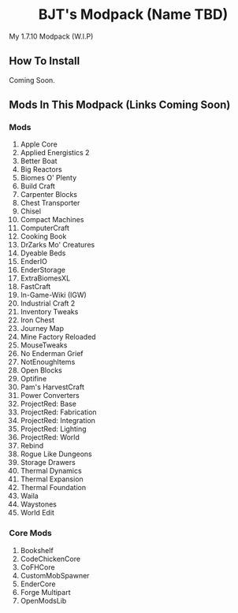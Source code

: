 <h1 align="center">BJT's Modpack (Name TBD)</h1>

  My 1.7.10 Modpack (W.I.P)                                                                                         

## How To Install

Coming Soon.

## Mods In This Modpack (Links Coming Soon)

### Mods

1. Apple Core
2. Applied Energistics 2
3. Better Boat
4. Big Reactors
5. Biomes O' Plenty
6. Build Craft
7. Carpenter Blocks
8. Chest Transporter
9. Chisel
10. Compact Machines
11. ComputerCraft
12. Cooking Book
13. DrZarks Mo' Creatures
14. Dyeable Beds
15. EnderIO
16. EnderStorage
17. ExtraBiomesXL
18. FastCraft
19. In-Game-Wiki (IGW)
20. Industrial Craft 2
21. Inventory Tweaks
22. Iron Chest
23. Journey Map
24. Mine Factory Reloaded
25. MouseTweaks
26. No Enderman Grief
27. NotEnoughItems
28. Open Blocks
29. Optifine
30. Pam's HarvestCraft
31. Power Converters
32. ProjectRed: Base
33. ProjectRed: Fabrication
34. ProjectRed: Integration
35. ProjectRed: Lighting
36. ProjectRed: World
37. Rebind
38. Rogue Like Dungeons
39. Storage Drawers
40. Thermal Dynamics
41. Thermal Expansion
42. Thermal Foundation
43. Waila
44. Waystones
45. World Edit

### Core Mods

1. Bookshelf
2. CodeChickenCore
3. CoFHCore
4. CustomMobSpawner
5. EnderCore
6. Forge Multipart
7. OpenModsLib
